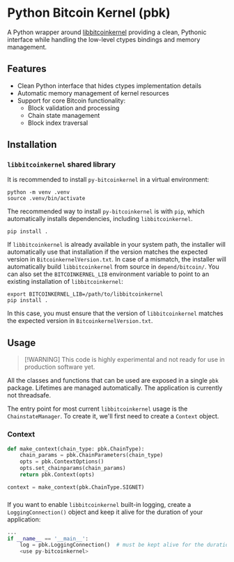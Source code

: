 # Python Bitcoin Kernel (pbk)

A Python wrapper around
[libbitcoinkernel](https://github.com/bitcoin/bitcoin/issues/27587)
providing a clean, Pythonic interface while handling the low-level
ctypes bindings and memory management.

## Features

- Clean Python interface that hides ctypes implementation details
- Automatic memory management of kernel resources
- Support for core Bitcoin functionality:
  - Block validation and processing
  - Chain state management
  - Block index traversal

## Installation

### `libbitcoinkernel` shared library

It is recommended to install `py-bitcoinkernel` in a virtual
environment:
```
python -m venv .venv
source .venv/bin/activate
```

The recommended way to install `py-bitcoinkernel` is with `pip`, which
automatically installs dependencies, including `libbitcoinkernel`.
```
pip install .
```

If `libbitcoinkernel` is already available in your system path, the
installer will automatically use that installation if the version matches
the expected version in `BitcoinkernelVersion.txt`. In case of a mismatch,
the installer will automatically build `libbitcoinkernel` from source in
`depend/bitcoin/`. You can also set the `BITCOINKERNEL_LIB` environment
variable to point to an existing installation of `libbitcoinkernel`:

```
export BITCOINKERNEL_LIB=/path/to/libbitcoinkernel
pip install .
```

In this case, you must ensure that the version of `libbitcoinkernel`
matches the expected version in `BitcoinkernelVersion.txt`.


## Usage

> [!WARNING] This code is highly experimental and not ready for use in
> production software yet.

All the classes and functions that can be used are exposed in a single
`pbk` package. Lifetimes are managed automatically. The application is
currently not threadsafe.

The entry point for most current `libbitcoinkernel` usage is the
`ChainstateManager`. To create it, we'll first need to create a
`Context` object.

### Context

```py
def make_context(chain_type: pbk.ChainType):
    chain_params = pbk.ChainParameters(chain_type)
    opts = pbk.ContextOptions()
    opts.set_chainparams(chain_params)
    return pbk.Context(opts)

context = make_context(pbk.ChainType.SIGNET)
```

### 

If you want to enable `libbitcoinkernel` built-in logging, create a
`LoggingConnection()` object and keep it alive for the duration of your
application:

```py
...
if __name__ == '__main__':
    log = pbk.LoggingConnection()  # must be kept alive for the duration of the application
    <use py-bitcoinkernel>
```
